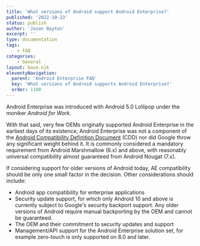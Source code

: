 ```yaml
---
title: 'What versions of Android support Android Enterprise?'
published: '2022-10-23'
status: publish
author: 'Jason Bayton'
excerpt: ''
type: documentation
tags: 
    - FAQ
categories:
    - General
layout: base.njk
eleventyNavigation:
  parent: 'Android Enterprise FAQ'
  key: 'What versions of Android supports Android Enterprise?'
  order: 1100
--- 
```

Android Enterprise was introduced with Android 5.0 Lollipop under the moniker _Android for Work_. 

With that said, very few OEMs originally supported Android Enterprise in the earliest days of its existence; Android Enterprise was not a component of the [Android Compatibility Definition Document](https://source.android.com/docs/compatibility/cdd) (CDD) nor did Google throw any significant weight behind it. It is commonly considered a mandatory requirement from Android Marshmallow (6.x) and above, with reasonably universal compatibility almost guaranteed from Android Nougat (7.x).

If considering support for older versions of Android today, AE compatibility should be only one small factor in the decision. Other considerations should include:
- Android app compatibility for enterprise applications
- Security update support, for which only Android 10 and above is currently subject to Google's security backport support. Any older versions of Android require manual backporting by the OEM and cannot be guaranteed.
- The OEM and their commitment to security updates and support
- Management/API support for the Android Enterprise solution set, for example zero-touch is only supported on 8.0 and later. 
